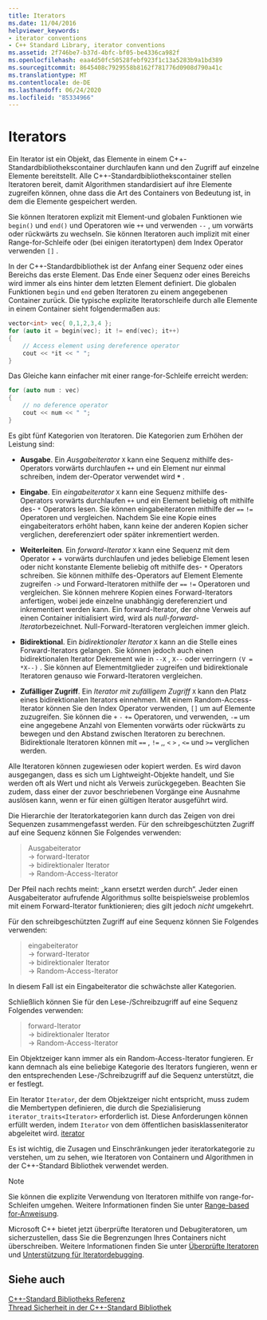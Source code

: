 ```yaml
---
title: Iterators
ms.date: 11/04/2016
helpviewer_keywords:
- iterator conventions
- C++ Standard Library, iterator conventions
ms.assetid: 2f746be7-b37d-4bfc-bf05-be4336ca982f
ms.openlocfilehash: eaa4d50fc50528febf923f1c13a5283b9a1bd389
ms.sourcegitcommit: 8645408c7929558b8162f781776d0908d790a41c
ms.translationtype: MT
ms.contentlocale: de-DE
ms.lasthandoff: 06/24/2020
ms.locfileid: "85334966"
---
```

# <a name="iterators"></a>Iterators

Ein Iterator ist ein Objekt, das Elemente in einem C++-Standardbibliothekscontainer durchlaufen kann und den Zugriff auf einzelne Elemente bereitstellt. Alle C++-Standardbibliothekscontainer stellen Iteratoren bereit, damit Algorithmen standardisiert auf ihre Elemente zugreifen können, ohne dass die Art des Containers von Bedeutung ist, in dem die Elemente gespeichert werden.

Sie können Iteratoren explizit mit Element-und globalen Funktionen wie `begin()` und `end()` und Operatoren wie `++` und verwenden `--` , um vorwärts oder rückwärts zu wechseln. Sie können Iteratoren auch implizit mit einer Range-for-Schleife oder (bei einigen iteratortypen) dem Index Operator verwenden `[]` .

In der C++-Standardbibliothek ist der Anfang einer Sequenz oder eines Bereichs das erste Element. Das Ende einer Sequenz oder eines Bereichs wird immer als eins hinter dem letzten Element definiert. Die globalen Funktionen `begin` und `end` geben Iteratoren zu einem angegebenen Container zurück. Die typische explizite Iteratorschleife durch alle Elemente in einem Container sieht folgendermaßen aus:

```cpp
vector<int> vec{ 0,1,2,3,4 };
for (auto it = begin(vec); it != end(vec); it++)
{
    // Access element using dereference operator
    cout << *it << " ";
}
```

Das Gleiche kann einfacher mit einer range-for-Schleife erreicht werden:

```cpp
for (auto num : vec)
{
    // no deference operator
    cout << num << " ";
}
```

Es gibt fünf Kategorien von Iteratoren. Die Kategorien zum Erhöhen der Leistung sind:

- **Ausgabe**. Ein *Ausgabeiterator* `X` kann eine Sequenz mithilfe des-Operators vorwärts durchlaufen `++` und ein Element nur einmal schreiben, indem der-Operator verwendet wird __`*`__ .

- **Eingabe**. Ein *eingabeiterator* `X` kann eine Sequenz mithilfe des-Operators vorwärts durchlaufen `++` und ein Element beliebig oft mithilfe des- `*` Operators lesen. Sie können eingabeiteratoren mithilfe der `==` `!=` Operatoren und vergleichen. Nachdem Sie eine Kopie eines eingabeiterators erhöht haben, kann keine der anderen Kopien sicher verglichen, dereferenziert oder später inkrementiert werden.

- **Weiterleiten**. Ein *forward-Iterator* `X` kann eine Sequenz mit dem Operator + + vorwärts durchlaufen und jedes beliebige Element lesen oder nicht konstante Elemente beliebig oft mithilfe des- `*` Operators schreiben. Sie können mithilfe des-Operators auf Element Elemente zugreifen `->` und Forward-Iteratoren mithilfe der `==` `!=` Operatoren und vergleichen. Sie können mehrere Kopien eines Forward-Iterators anfertigen, wobei jede einzelne unabhängig dereferenziert und inkrementiert werden kann. Ein forward-Iterator, der ohne Verweis auf einen Container initialisiert wird, wird als *null-forward-Iterator*bezeichnet. Null-Forward-Iteratoren vergleichen immer gleich.

- **Bidirektional**. Ein *bidirektionaler Iterator* `X` kann an die Stelle eines Forward-Iterators gelangen. Sie können jedoch auch einen bidirektionalen Iterator Dekrement wie in `--X` , `X--` oder verringern `(V = *X--)` . Sie können auf Elementmitglieder zugreifen und bidirektionale Iteratoren genauso wie Forward-Iteratoren vergleichen.

- **Zufälliger Zugriff**. Ein *Iterator mit zufälligem Zugriff* `X` kann den Platz eines bidirektionalen Iterators einnehmen. Mit einem Random-Access-Iterator können Sie den Index Operator verwenden, `[]` um auf Elemente zuzugreifen. Sie können die `+` `-` `+=` Operatoren, und verwenden, `-=` um eine angegebene Anzahl von Elementen vorwärts oder rückwärts zu bewegen und den Abstand zwischen Iteratoren zu berechnen. Bidirektionale Iteratoren können mit `==` , `!=` ,, `<` `>` , `<=` und `>=` verglichen werden.

Alle Iteratoren können zugewiesen oder kopiert werden. Es wird davon ausgegangen, dass es sich um Lightweight-Objekte handelt, und Sie werden oft als Wert und nicht als Verweis zurückgegeben. Beachten Sie zudem, dass einer der zuvor beschriebenen Vorgänge eine Ausnahme auslösen kann, wenn er für einen gültigen Iterator ausgeführt wird.

Die Hierarchie der Iteratorkategorien kann durch das Zeigen von drei Sequenzen zusammengefasst werden. Für den schreibgeschützten Zugriff auf eine Sequenz können Sie Folgendes verwenden:

> Ausgabeiterator \
> -> forward-Iterator \
> -> bidirektionaler Iterator \
> -> Random-Access-Iterator

Der Pfeil nach rechts meint: „kann ersetzt werden durch“. Jeder einen Ausgabeiterator aufrufende Algorithmus sollte beispielsweise problemlos mit einem Forward-Iterator funktionieren; dies gilt jedoch *nicht* umgekehrt.

Für den schreibgeschützten Zugriff auf eine Sequenz können Sie Folgendes verwenden:

> eingabeiterator \
> -> forward-Iterator \
> -> bidirektionaler Iterator \
> -> Random-Access-Iterator

In diesem Fall ist ein Eingabeiterator die schwächste aller Kategorien.

Schließlich können Sie für den Lese-/Schreibzugriff auf eine Sequenz Folgendes verwenden:

> forward-Iterator \
> -> bidirektionaler Iterator \
> -> Random-Access-Iterator

Ein Objektzeiger kann immer als ein Random-Access-Iterator fungieren. Er kann demnach als eine beliebige Kategorie des Iterators fungieren, wenn er den entsprechenden Lese-/Schreibzugriff auf die Sequenz unterstützt, die er festlegt.

Ein Iterator `Iterator`, der dem Objektzeiger nicht entspricht, muss zudem die Membertypen definieren, die durch die Spezialisierung `iterator_traits<Iterator>` erforderlich ist. Diese Anforderungen können erfüllt werden, indem `Iterator` von dem öffentlichen basisklasseniterator abgeleitet wird. [iterator](../standard-library/iterator-struct.md)

Es ist wichtig, die Zusagen und Einschränkungen jeder iteratorkategorie zu verstehen, um zu sehen, wie Iteratoren von Containern und Algorithmen in der C++-Standard Bibliothek verwendet werden.

> [!NOTE]
> Sie können die explizite Verwendung von Iteratoren mithilfe von range-for-Schleifen umgehen. Weitere Informationen finden Sie unter [Range-based for-Anweisung](../cpp/range-based-for-statement-cpp.md).

Microsoft C++ bietet jetzt überprüfte Iteratoren und Debugiteratoren, um sicherzustellen, dass Sie die Begrenzungen Ihres Containers nicht überschreiben. Weitere Informationen finden Sie unter [Überprüfte Iteratoren](../standard-library/checked-iterators.md) und [Unterstützung für Iteratordebugging](../standard-library/debug-iterator-support.md).

## <a name="see-also"></a>Siehe auch

[C++-Standard Bibliotheks Referenz](../standard-library/cpp-standard-library-reference.md)\
[Thread Sicherheit in der C++-Standard Bibliothek](../standard-library/thread-safety-in-the-cpp-standard-library.md)
